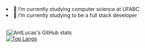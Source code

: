 
<li>🔭 I’m currently studying computer science at UFABC</li>
<li>🌱 I’m currently studying to be a full stack developer</li>
<br>

[![AntLucas's GitHub stats](https://github-readme-stats.vercel.app/api?username=AntLucas&theme=radical&show_icons=true)
<br>
[![Top Langs](https://github-readme-stats.vercel.app/api/top-langs/?username=AntLucas&theme=radical&show_icons=true)](https://github.com/AntLucas/github-readme-stats)


<!--
**AntLucas/AntLucas** is a ✨ _special_ ✨ repository because its `README.md` (this file) appears on your GitHub profile.

Here are some ideas to get you started:

- 🔭 I’m currently working on ...
- 🌱 I’m currently learning ...
- 👯 I’m looking to collaborate on ...
- 🤔 I’m looking for help with ...
- 💬 Ask me about ...
- 📫 How to reach me: ...
- 😄 Pronouns: ...
- ⚡ Fun fact: ...
-->
